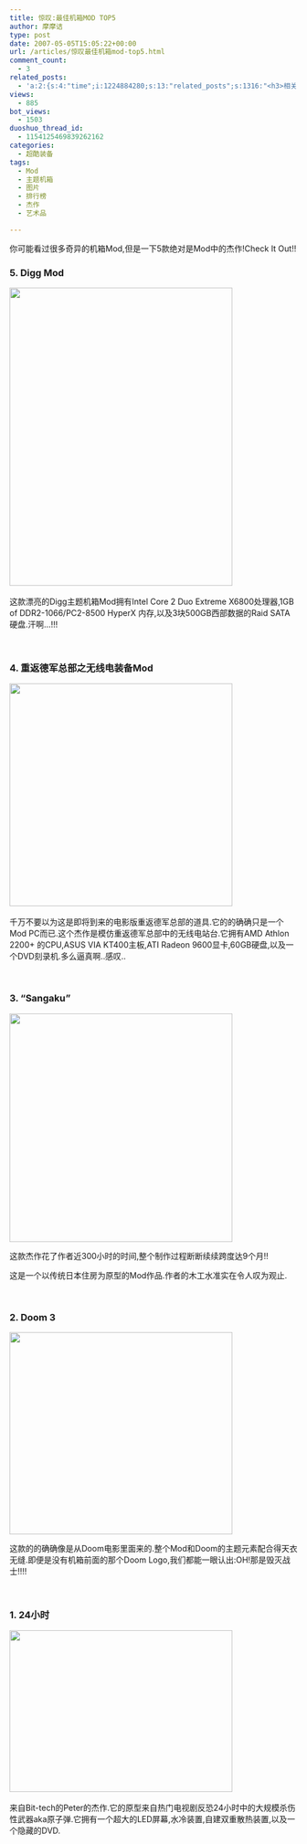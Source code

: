 ```yaml
---
title: 惊叹:最佳机箱MOD TOP5
author: 摩摩诘
type: post
date: 2007-05-05T15:05:22+00:00
url: /articles/惊叹最佳机箱mod-top5.html
comment_count:
  - 3
related_posts:
  - 'a:2:{s:4:"time";i:1224884280;s:13:"related_posts";s:1316:"<h3>相关日志</h3><ul class="related_post"><li><a href="http://www.digglife.cn/articles/it%e7%95%8c%e6%9c%80%e7%b3%9f%e7%b3%95%e7%9a%8415%e4%b8%aa%e5%90%89%e7%a5%a5%e7%89%a9.html" title="IT界最糟糕的15个吉祥物">IT界最糟糕的15个吉祥物</a></li><li><a href="http://www.digglife.cn/articles/funny-coincidence-japan.html" title="照片中有趣的巧合之日本篇">照片中有趣的巧合之日本篇</a></li><li><a href="http://www.digglife.cn/articles/3d-package.html" title="在线制作商品包装图片:3D-Pack">在线制作商品包装图片:3D-Pack</a></li><li><a href="http://www.digglife.cn/articles/round-pic.html" title="归来:在线给图片加上圆角效果Round Pic">归来:在线给图片加上圆角效果Round Pic</a></li><li><a href="http://www.digglife.cn/articles/design-favicon-online-favikon.html" title="Favikon:简单制作网站Favicon">Favikon:简单制作网站Favicon</a></li><li><a href="http://www.digglife.cn/articles/poster-forge.html" title="酷软推荐:免费的海报制作软件Poster Forge">酷软推荐:免费的海报制作软件Poster Forge</a></li><li><a href="http://www.digglife.cn/articles/combine-your-photo-with-celebrities.html" title="在线合成明星和自己的照片:Morphthing">在线合成明星和自己的照片:Morphthing</a></li></ul>";}'
views:
  - 885
bot_views:
  - 1503
duoshuo_thread_id:
  - 1154125469839262162
categories:
  - 超酷装备
tags:
  - Mod
  - 主题机箱
  - 图片
  - 排行榜
  - 杰作
  - 艺术品

---
```

你可能看过很多奇异的机箱Mod,但是一下5款绝对是Mod中的杰作!Check It Out!!

### 5. Digg Mod

<a href="https://www.digglife.net/wp-content/uploads/3/379/2007/05/windowslivewritermodtop5-1447ediggcase-14.jpg" atomicselection="true"><img style="border-right: 0px; border-top: 0px; border-left: 0px; border-bottom: 0px" height="522" src="http://digglife.qiniudn.com/wp-content/uploads/3/379/2007/05/windowslivewritermodtop5-1447ediggcase-1-thumb2.jpg" width="390" border="0" /></a>&nbsp;

这款漂亮的Digg主题机箱Mod拥有Intel Core 2 Duo Extreme X6800处理器,1GB of DDR2-1066/PC2-8500 HyperX 内存,以及3块500GB西部数据的Raid SATA硬盘.汗啊&#8230;!!!

&nbsp;

### 4. 重返德军总部之无线电装备Mod

<a href="https://www.digglife.net/wp-content/uploads/3/379/2007/05/windowslivewritermodtop5-1447ewolfenstein-pc3.jpg" atomicselection="true"><img style="border-right: 0px; border-top: 0px; border-left: 0px; border-bottom: 0px" height="390" src="http://digglife.qiniudn.com/wp-content/uploads/3/379/2007/05/windowslivewritermodtop5-1447ewolfenstein-pc-thumb1.jpg" width="390" border="0" /></a>&nbsp;

千万不要以为这是即将到来的电影版重返德军总部的道具.它的的确确只是一个Mod PC而已.这个杰作是模仿重返德军总部中的无线电站台.它拥有AMD Athlon 2200+ 的CPU,ASUS VIA KT400主板,ATI Radeon 9600显卡,60GB硬盘,以及一个DVD刻录机.多么逼真啊..感叹..

&nbsp;

### 3. “Sangaku”

<a href="https://www.digglife.net/wp-content/uploads/3/379/2007/05/windowslivewritermodtop5-1447ejapanese-case-13.jpg" atomicselection="true"><img style="border-right: 0px; border-top: 0px; border-left: 0px; border-bottom: 0px" height="400" src="http://digglife.qiniudn.com/wp-content/uploads/3/379/2007/05/windowslivewritermodtop5-1447ejapanese-case-1-thumb1.jpg" width="390" border="0" /></a> 

这款杰作花了作者近300小时的时间,整个制作过程断断续续跨度达9个月!!

这是一个以传统日本住房为原型的Mod作品.作者的木工水准实在令人叹为观止.

&nbsp;

### 2. Doom 3

<a href="https://www.digglife.net/wp-content/uploads/3/379/2007/05/windowslivewritermodtop5-1447edoom3-case3.jpg" atomicselection="true"><img style="border-right: 0px; border-top: 0px; border-left: 0px; border-bottom: 0px" height="354" src="http://digglife.qiniudn.com/wp-content/uploads/3/379/2007/05/windowslivewritermodtop5-1447edoom3-case-thumb1.jpg" width="390" border="0" /></a> 

这款的的确确像是从Doom电影里面来的.整个Mod和Doom的主题元素配合得天衣无缝.即便是没有机箱前面的那个Doom Logo,我们都能一眼认出:OH!那是毁灭战士!!!!

&nbsp;

### 1. 24小时

<a href="https://www.digglife.net/wp-content/uploads/3/379/2007/05/windowslivewritermodtop5-1447e243.jpg" atomicselection="true"><img style="border-right: 0px; border-top: 0px; border-left: 0px; border-bottom: 0px" height="283" src="http://digglife.qiniudn.com/wp-content/uploads/3/379/2007/05/windowslivewritermodtop5-1447e24-thumb1.jpg" width="390" border="0" /></a>&nbsp;

来自Bit-tech的Peter的杰作.它的原型来自热门电视剧反恐24小时中的大规模杀伤性武器aka原子弹.它拥有一个超大的LED屏幕,水冷装置,自建双重散热装置,以及一个隐藏的DVD.